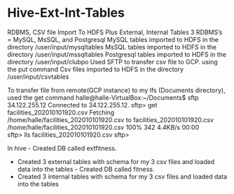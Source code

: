 # Hive-Ext-Int-Tables
RDBMS, CSV file Import To HDFS Plus External, Internal Tables
3 RDBMS’s = MySQL, MsSQL, and Postgresql
MySQL tables imported to HDFS in the directory /user/input/mysqltables
MsSQL tables imported to HDFS in the directory /user/input/mssqltables
Postgresql tables imported to HDFS in the directory /user/input/clubpo
Used SFTP to transfer csv file to GCP. using the put command
Csv files imported to HDFS in the directory /user/input/csvtables 

To transfer file from remote(GCP instance) to my lfs (Documents directory), used the get command
halle@halle-VirtualBox:~/Documents$ sftp 34.122.255.12
Connected to 34.122.255.12.
sftp> get facilities_202010101920.csv
Fetching /home/halle/facilities_202010101920.csv to facilities_202010101920.csv
/home/halle/facilities_202010101920.csv                                                                     100%  342     4.4KB/s   00:00    
sftp> lls
facilities_202010101920.csv
sftp> 
  
In hive	 -     Created DB called extfitness.
-	Created 3 external tables with schema for my 3 csv files and loaded data into the tables
        -     Created DB called fitness.
-	Created 3 internal tables with schema for my 3 csv files and loaded data into the tables
